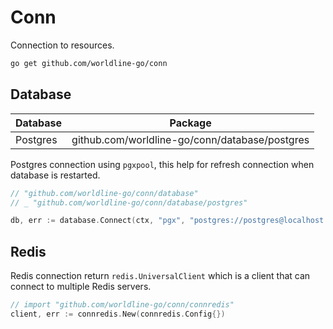 # Conn

Connection to resources.

```sh
go get github.com/worldline-go/conn
```

## Database

| Database | Package                                        |
| -------- | ---------------------------------------------- |
| Postgres | github.com/worldline-go/conn/database/postgres |

Postgres connection using `pgxpool`, this help for refresh connection when database is restarted.

```go
// "github.com/worldline-go/conn/database"
// _ "github.com/worldline-go/conn/database/postgres"

db, err := database.Connect(ctx, "pgx", "postgres://postgres@localhost:5432/postgres")
```

## Redis

Redis connection return `redis.UniversalClient` which is a client that can connect to multiple Redis servers.

```go
// import "github.com/worldline-go/conn/connredis"
client, err := connredis.New(connredis.Config{})
```
